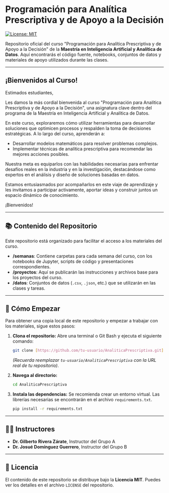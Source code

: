 # Programación para Analítica Prescriptiva y de Apoyo a la Decisión

[![License: MIT](https://img.shields.io/badge/License-MIT-yellow.svg)](https://opensource.org/licenses/MIT)

Repositorio oficial del curso "Programación para Analítica Prescriptiva y de Apoyo a la Decisión" de la **Maestría en Inteligencia Artificial y Analítica de Datos**. Aquí encontrarás el código fuente, notebooks, conjuntos de datos y materiales de apoyo utilizados durante las clases.

---

## ¡Bienvenidos al Curso!

Estimados estudiantes,

Les damos la más cordial bienvenida al curso "Programación para Analítica Prescriptiva y de Apoyo a la Decisión", una asignatura clave dentro del programa de la Maestría en Inteligencia Artificial y Analítica de Datos.

En este curso, exploraremos cómo utilizar herramientas para desarrollar soluciones que optimicen procesos y respalden la toma de decisiones estratégicas. A lo largo del curso, aprenderán a:

- Desarrollar modelos matemáticos para resolver problemas complejos.
- Implementar técnicas de analítica prescriptiva para recomendar las mejores acciones posibles.

Nuestra meta es equiparlos con las habilidades necesarias para enfrentar desafíos reales en la industria y en la investigación, destacándose como expertos en el análisis y diseño de soluciones basadas en datos.

Estamos entusiasmados por acompañarlos en este viaje de aprendizaje y les invitamos a participar activamente, aportar ideas y construir juntos un espacio dinámico de conocimiento.

¡Bienvenidos!

---

## 📚 Contenido del Repositorio

Este repositorio está organizado para facilitar el acceso a los materiales del curso. 


- **/semanas**: Contiene carpetas para cada semana del curso, con los notebooks de Jupyter, scripts de código y presentaciones correspondientes.
- **/proyectos**: Aquí se publicarán las instrucciones y archivos base para los proyectos del curso.
- **/datos**: Conjuntos de datos (`.csv`, `.json`, etc.) que se utilizarán en las clases y tareas.

---

## 🚀 Cómo Empezar

Para obtener una copia local de este repositorio y empezar a trabajar con los materiales, sigue estos pasos:

1.  **Clona el repositorio:** Abre una terminal o Git Bash y ejecuta el siguiente comando:
    ```bash
    git clone [https://github.com/tu-usuario/AnaliticaPrescriptiva.git](https://github.com/tu-usuario/AnaliticaPrescriptiva.git)
    ```
    *(Recuerda reemplazar `tu-usuario/AnaliticaPrescriptiva` con la URL real de tu repositorio)*.

2.  **Navega al directorio:**
    ```bash
    cd AnaliticaPrescriptiva
    ```

3.  **Instala las dependencias:** Se recomienda crear un entorno virtual. Las librerías necesarias se encontrarán en el archivo `requirements.txt`.
    ```bash
    pip install -r requirements.txt
    ```

---

## 👨‍🏫 Instructores

- **Dr. Gilberto Rivera Zárate**, Instructor del Grupo A
- **Dr. Josué Domínguez Guerrero**, Instructor del Grupo B

---

## 📜 Licencia

El contenido de este repositorio se distribuye bajo la **Licencia MIT**. Puedes ver los detalles en el archivo `LICENSE` del repositorio.
